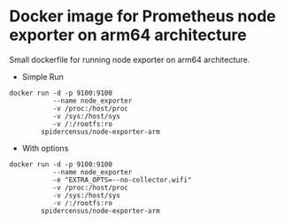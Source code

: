 # Docker image for Prometheus node exporter on arm64 architecture

Small dockerfile for running node exporter on arm64 architecture.

* Simple Run
```
docker run -d -p 9100:9100
           --name node_exporter
           -v /proc:/host/proc
           -v /sys:/host/sys
           -v /:/rootfs:ro
        spidercensus/node-exporter-arm
```

* With options
```
docker run -d -p 9100:9100
           --name node_exporter
           -e "EXTRA_OPTS=--no-collector.wifi"
           -v /proc:/host/proc
           -v /sys:/host/sys
           -v /:/rootfs:ro
        spidercensus/node-exporter-arm
```

